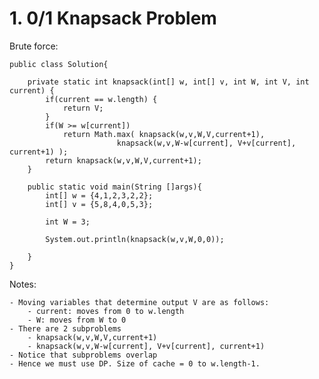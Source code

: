 

# 1. 0/1 Knapsack Problem

Brute force:

    public class Solution{

        private static int knapsack(int[] w, int[] v, int W, int V, int current) {
            if(current == w.length) {
                return V;
            }
            if(W >= w[current])
                return Math.max( knapsack(w,v,W,V,current+1), 
                            knapsack(w,v,W-w[current], V+v[current], current+1) );
            return knapsack(w,v,W,V,current+1);
        }

        public static void main(String []args){
            int[] w = {4,1,2,3,2,2};
            int[] v = {5,8,4,0,5,3};

            int W = 3;

            System.out.println(knapsack(w,v,W,0,0));

        }
    }

Notes:

    - Moving variables that determine output V are as follows:
        - current: moves from 0 to w.length
        - W: moves from W to 0
    - There are 2 subproblems
        - knapsack(w,v,W,V,current+1)
        - knapsack(w,v,W-w[current], V+v[current], current+1)
    - Notice that subproblems overlap
    - Hence we must use DP. Size of cache = 0 to w.length-1.
